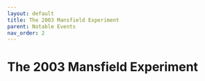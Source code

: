 ```yaml
---
layout: default
title: The 2003 Mansfield Experiment
parent: Notable Events
nav_order: 2
---
```


# The 2003 Mansfield Experiment